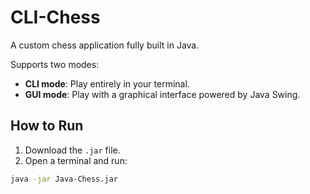 # CLI-Chess

A custom chess application fully built in Java.

Supports two modes:
- **CLI mode**: Play entirely in your terminal.
- **GUI mode**: Play with a graphical interface powered by Java Swing.

## How to Run

1. Download the `.jar` file.
2. Open a terminal and run:

```bash
java -jar Java-Chess.jar
